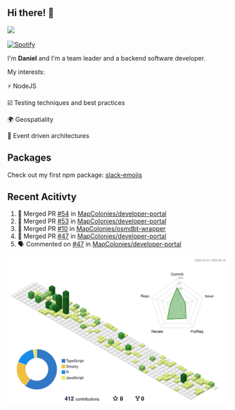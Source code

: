 ## Hi there! 👋

<p>
  <img src="https://github-readme-stats.vercel.app/api?username=syncush&theme=tokyonight">
</p>

[![Spotify](https://novatorem-rust.vercel.app/api/spotify)](https://open.spotify.com/user/syncush)

I'm **Daniel** and I'm a team leader and a backend software developer.

My interests:

⚡ NodeJS

☑️ Testing techniques and best practices

🌍 Geospatiality

🧠 Event driven architectures

## Packages
Check out my first npm package: [slack-emojis](https://www.npmjs.com/package/slack-emojis)

## Recent Acitivty
<!--START_SECTION:activity-->
1. 🎉 Merged PR [#54](https://github.com/MapColonies/developer-portal/pull/54) in [MapColonies/developer-portal](https://github.com/MapColonies/developer-portal)
2. 🎉 Merged PR [#53](https://github.com/MapColonies/developer-portal/pull/53) in [MapColonies/developer-portal](https://github.com/MapColonies/developer-portal)
3. 🎉 Merged PR [#10](https://github.com/MapColonies/osmdbt-wrapper/pull/10) in [MapColonies/osmdbt-wrapper](https://github.com/MapColonies/osmdbt-wrapper)
4. 🎉 Merged PR [#47](https://github.com/MapColonies/developer-portal/pull/47) in [MapColonies/developer-portal](https://github.com/MapColonies/developer-portal)
5. 🗣 Commented on [#47](https://github.com/MapColonies/developer-portal/issues/47) in [MapColonies/developer-portal](https://github.com/MapColonies/developer-portal)
<!--END_SECTION:activity-->

![contrib](./profile-3d-contrib/profile-green-animate.svg)
